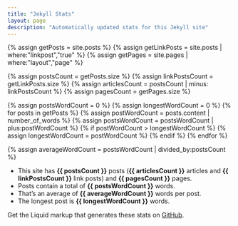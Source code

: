 ```yaml
---
title: "Jekyll Stats"
layout: page
description: "Automatically updated stats for this Jekyll site"
---
```


{% assign getPosts = site.posts %}
{% assign getLinkPosts = site.posts | where:"linkpost","true" %}
{% assign getPages = site.pages | where:"layout","page" %}

{% assign postsCount = getPosts.size %}
{% assign linkPostsCount = getLinkPosts.size %}
{% assign articlesCount = postsCount | minus: linkPostsCount %}
{% assign pagesCount = getPages.size %}

{% assign postsWordCount = 0 %}
{% assign longestWordCount = 0 %}
{% for posts in getPosts %}
    {% assign postWordCount = posts.content | number_of_words %}
    {% assign postsWordCount = postsWordCount | plus:postWordCount %}
    {% if postWordCount > longestWordCount %}
        {% assign longestWordCount = postWordCount %}
    {% endif %}
{% endfor %}

{% assign averageWordCount = postsWordCount | divided_by:postsCount %}

- This site has **<span class="separate-thousands">{{ postsCount }}</span>** posts (**<span class="separate-thousands">{{ articlesCount }}</span>** articles and **<span class="separate-thousands">{{ linkPostsCount }}</span>** link posts) and **<span class="separate-thousands">{{ pagesCount }}</span>** pages.
- Posts contain a total of **<span class="separate-thousands">{{ postsWordCount }}</span>** words.
- That’s an average of **<span class="separate-thousands">{{ averageWordCount }}</span>** words per post.
- The longest post is **<span class="separate-thousands">{{ longestWordCount }}</span>** words.

Get the Liquid markup that generates these stats on [GitHub](https://raw.githubusercontent.com/danleech/danleech.com/gh-pages/projects/jekyll-stats/index.md).